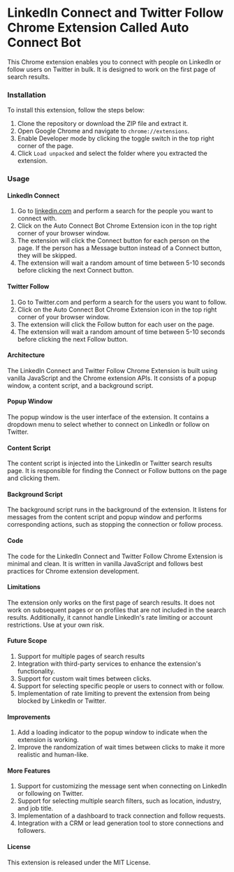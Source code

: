 # LinkedIn Connect and Twitter Follow Chrome Extension Called Auto Connect Bot
This Chrome extension enables you to connect with people on LinkedIn or follow users on Twitter in bulk. It is designed to work on the first page of search results.

### Installation
To install this extension, follow the steps below:

1. Clone the repository or download the ZIP file and extract it.
2. Open Google Chrome and navigate to `chrome://extensions`.
3. Enable Developer mode by clicking the toggle switch in the top right corner of the page.
4. Click `Load unpacked` and select the folder where you extracted the extension.

### Usage
#### LinkedIn Connect
1. Go to [linkedin.com](https://linkedIn.com/in) and perform a search for the people you want to connect with.
2. Click on the Auto Connect Bot Chrome Extension icon in the top right corner of your browser window.
3. The extension will click the Connect button for each person on the page. If the person has a Message button instead of a Connect button, they will be skipped.
4. The extension will wait a random amount of time between 5-10 seconds before clicking the next Connect button.

#### Twitter Follow
1. Go to Twitter.com and perform a search for the users you want to follow.
2. Click on the Auto Connect Bot Chrome Extension icon in the top right corner of your browser window.
3. The extension will click the Follow button for each user on the page.
4. The extension will wait a random amount of time between 5-10 seconds before clicking the next Follow button.

#### Architecture
The LinkedIn Connect and Twitter Follow Chrome Extension is built using vanilla JavaScript and the Chrome extension APIs. It consists of a popup window, a content script, and a background script.

#### Popup Window
The popup window is the user interface of the extension. It contains a dropdown menu to select whether to connect on LinkedIn or follow on Twitter.

#### Content Script
The content script is injected into the LinkedIn or Twitter search results page. It is responsible for finding the Connect or Follow buttons on the page and clicking them.

#### Background Script
The background script runs in the background of the extension. It listens for messages from the content script and popup window and performs corresponding actions, such as stopping the connection or follow process.

#### Code
The code for the LinkedIn Connect and Twitter Follow Chrome Extension is minimal and clean. It is written in vanilla JavaScript and follows best practices for Chrome extension development.

#### Limitations
The extension only works on the first page of search results. It does not work on subsequent pages or on profiles that are not included in the search results. Additionally, it cannot handle LinkedIn's rate limiting or account restrictions. Use at your own risk.

#### Future Scope
1. Support for multiple pages of search results
2. Integration with third-party services to enhance the extension's functionality.
3. Support for custom wait times between clicks.
4. Support for selecting specific people or users to connect with or follow.
5. Implementation of rate limiting to prevent the extension from being blocked by LinkedIn or Twitter.

#### Improvements
1. Add a loading indicator to the popup window to indicate when the extension is working.
2. Improve the randomization of wait times between clicks to make it more realistic and human-like.

#### More Features
1. Support for customizing the message sent when connecting on LinkedIn or following on Twitter.
2. Support for selecting multiple search filters, such as location, industry, and job title.
3. Implementation of a dashboard to track connection and follow requests.
4. Integration with a CRM or lead generation tool to store connections and followers.

#### License
This extension is released under the MIT License.
